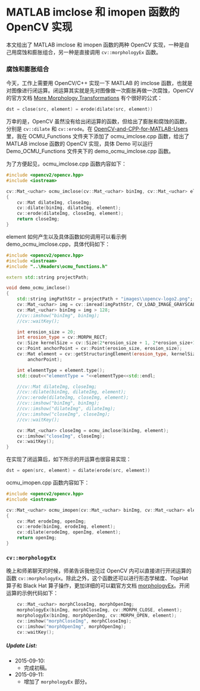 # MATLAB imclose 和 imopen 函数的 OpenCV 实现

本文给出了 MATLAB imclose 和 imopen 函数的两种 OpenCV 实现，一种是自己用腐蚀和膨胀组合，另一种是直接调用 `cv::morphologyEx` 函数。

### 腐蚀和膨胀组合
今天，工作上需要用 OpenCV/C++ 实现一下 MATLAB 的 imclose 函数，也就是对图像进行闭运算。闭运算其实就是先对图像做一次膨胀再做一次腐蚀，OpenCV 的官方文档 [More Morphology Transformations][More Morphology Transformations] 有个很好的公式：

```C++
dst = close(src, element) = erode(dilate(src, element))
```

万幸的是，OpenCV 虽然没有给出闭运算的函数，但给出了膨胀和腐蚀的函数，分别是 `cv::dilate` 和 `cv::erode`。在 [OpenCV-and-CPP-for-MATLAB-Users][OpenCV-and-CPP-for-MATLAB-Users] 里，我在 OCMU_Functions 文件夹下添加了 ocmu_imclose.cpp 函数，给出了 MATLAB imclose 函数的 OpenCV 实现，具体 Demo 可以运行 Demo_OCMU_Functions 文件夹下的 demo_ocmu_imclose.cpp 函数。

为了方便起见，ocmu_imclose.cpp 函数内容如下：

```C++
#include <opencv2/opencv.hpp>
#include <iostream>

cv::Mat_<uchar> ocmu_imclose(cv::Mat_<uchar> binImg, cv::Mat_<uchar> element)
{
    cv::Mat dilateImg, closeImg;
    cv::dilate(binImg, dilateImg, element);
    cv::erode(dilateImg, closeImg, element);
    return closeImg;
}
```

element 如何产生以及具体函数如何调用可以看示例 demo_ocmu_imclose.cpp，具体代码如下：

```C++
#include <opencv2/opencv.hpp>
#include <iostream>
#include "..\Headers\ocmu_functions.h"

extern std::string projectPath;

void demo_ocmu_imclose()
{
    std::string imgPathStr = projectPath + "images\\opencv-logo2.png";
    cv::Mat_<uchar> img = cv::imread(imgPathStr, CV_LOAD_IMAGE_GRAYSCALE);
    cv::Mat_<uchar> binImg = img > 128;
    //cv::imshow("binImg", binImg);
    //cv::waitKey();

    int erosion_size = 20;
    int erosion_type = cv::MORPH_RECT;  
    cv::Size kernelSize = cv::Size(2*erosion_size + 1, 2*erosion_size+1);
    cv::Point anchorPoint = cv::Point(erosion_size, erosion_size);
    cv::Mat element = cv::getStructuringElement(erosion_type, kernelSize, \
        anchorPoint);

    int elementType = element.type();
    std::cout<<"elementType = "<<elementType<<std::endl;

    //cv::Mat dilateImg, closeImg;
    //cv::dilate(binImg, dilateImg, element);
    //cv::erode(dilateImg, closeImg, element);
    //cv::imshow("binImg", binImg);
    //cv::imshow("dilateImg", dilateImg);   
    //cv::imshow("closeImg", closeImg);
    //cv::waitKey();

    cv::Mat_<uchar> closeImg = ocmu_imclose(binImg, element);
    cv::imshow("closeImg", closeImg);
    cv::waitKey();
}


```

在实现了闭运算后，如下所示的开运算也很容易实现：
```C++
dst = open(src, element) = dilate(erode(src, element))
```

ocmu_imopen.cpp 函数内容如下：
```C++
#include <opencv2/opencv.hpp>
#include <iostream>

cv::Mat_<uchar> ocmu_imopen(cv::Mat_<uchar> binImg, cv::Mat_<uchar> element)
{
    cv::Mat erodeImg, openImg;
    cv::erode(binImg, erodeImg, element);
    cv::dilate(erodeImg, openImg, element); 
    return openImg;
}
```

### `cv::morphologyEx`
晚上和师弟聊天的时候，师弟告诉我他见过 OpenCV 内可以直接进行开闭运算的函数 `cv::morphologyEx`。除此之外，这个函数还可以进行形态学梯度、TopHat 算子和 Black Hat 算子操作，更加详细的可以戳官方文档 [morphologyEx][morphologyEx]。开闭运算的示例代码如下：

```C++
    cv::Mat_<uchar> morphCloseImg, morphOpenImg;
    morphologyEx(binImg, morphCloseImg, cv::MORPH_CLOSE, element);
    morphologyEx(binImg, morphOpenImg, cv::MORPH_OPEN, element);
    cv::imshow("morphCloseImg", morphCloseImg);
    cv::imshow("morphOpenImg", morphOpenImg);
    cv::waitKey();
```

##### Update List:

* 2015-09-10:
    + 完成初稿。
* 2015-09-11:
    + 增加了 `morphologyEx` 部分。



[OpenCV-and-CPP-for-MATLAB-Users]: https://github.com/YimianDai/OpenCV-and-CPP-for-MATLAB-Users
[More Morphology Transformations]: http://docs.opencv.org/doc/tutorials/imgproc/opening_closing_hats/opening_closing_hats.html#closing
[morphologyEx]: http://docs.opencv.org/modules/imgproc/doc/filtering.html?highlight=cvmorphologyex#morphologyex



